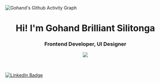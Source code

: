 <img alt="Gohand's Github Activity Graph" src="https://activity-graph.herokuapp.com/graph?username=AndyNotfound&bg_color=1F222E&color=F8D866&line=F85D7F&point=FFFFFF&hide_border=true" /></p>
<h1 align="center">Hi! I'm Gohand Brilliant Silitonga</h1>
<h3 align="center">Frontend Developer, UI Designer</h3> 
<p align="center">
<a href="https://github.com/DenverCoder1/readme-typing-svg"><img src="https://readme-typing-svg.herokuapp.com/?lines=Frontend%20developer;Specializing%20in%20user%20interface;1%2B%20years%20of%20coding%20experience;Invariably%20learning%20new%20stuff;Exploring%20new%20UI%20design%20ideas&center=true&width=380&height=45"></a>
</p>
<br><br>
<a href="https://www.linkedin.com/in/gohand-silitonga-263025239/"><img src="https://img.shields.io/badge/LinkedIn-blue?style=for-the-badge&logo=linkedin&logoColor=white" alt="LinkedIn Badge"></a>
